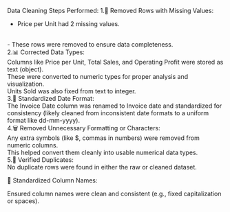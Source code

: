  Data Cleaning Steps Performed:
  1.🧹 Removed Rows with Missing Values:
<br>
-  Price per Unit had 2 missing values.
<br>
-  These rows were removed to ensure data completeness.
<br>
  2.📊 Corrected Data Types:
<br>
Columns like Price per Unit, Total Sales, and Operating Profit were stored as text (object).
<br>
These were converted to numeric types for proper analysis and visualization.
<br>
Units Sold was also fixed from text to integer.
<br>
  3.📅 Standardized Date Format:
<br>
The Invoice Date column was renamed to Invoice date and standardized for consistency (likely cleaned from inconsistent date formats to a uniform format like dd-mm-yyyy).
<br>
  4.🗑️ Removed Unnecessary Formatting or Characters:
<br>
Any extra symbols (like $, commas in numbers) were removed from numeric columns.
<br>
This helped convert them cleanly into usable numerical data types.
<br>
  5.🔁 Verified Duplicates:
<br>
No duplicate rows were found in either the raw or cleaned dataset.

🧾 Standardized Column Names:

Ensured column names were clean and consistent (e.g., fixed capitalization or spaces).

